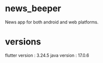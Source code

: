 # news_beeper
News app for both android and web platforms.

# versions
flutter version : 3.24.5
java version : 17.0.6
